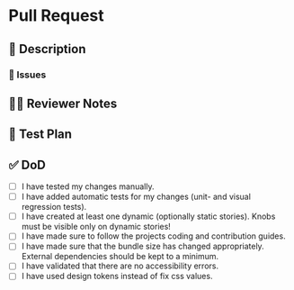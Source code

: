 <!--
Thanks for filing a pull request 😄! Before you submit, please read the following:

Search open/closed issues before submitting. Someone may have pushed the same thing before!
-->

# Pull Request

## 📖 Description

<!--
Provide some background and a description of your work.
What problem does this change solve?
Is this a breaking change, chore, fix, feature, etc?
-->

### 🎫 Issues

<!--
* List and link relevant issues here.
-->

## 👩‍💻 Reviewer Notes

<!--
Provide some notes for reviewers to help them provide targeted feedback and testing.

Do you recommend a smoke test for this PR? What steps should be followed?
Are there particular areas of the code the reviewer should focus on?
-->

## 📑 Test Plan

<!--
Please provide a summary of the tests affected by this work and any unique strategies employed in testing the features/fixes.
-->

## ✅ DoD

<!-- Please review the list and make sure every item is fullfilled. Place a check (x) for each fullfilled item. -->

- [ ] I have tested my changes manually.
- [ ] I have added automatic tests for my changes (unit- and visual regression tests).
- [ ] I have created at least one dynamic (optionally static stories). Knobs must be visible only on dynamic stories!
- [ ] I have made sure to follow the projects coding and contribution guides.
- [ ] I have made sure that the bundle size has changed appropriately. External dependencies should be kept to a minimum.
- [ ] I have validated that there are no accessibility errors.
- [ ] I have used design tokens instead of fix css values.
